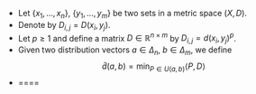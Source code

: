 - Let $\{x_1,\ldots, x_n\}$, $\{y_1,\ldots, y_m\}$ be two sets in a metric space $(X,D)$.
- Denote by $D_{i,j} = D(x_i,y_j)$.
- Let $p \ge 1$ and define a matrix $D \in \mathbb{R}^{n \times m}$  by $D_{i,j} = d(x_i, y_j)^p$.
- Given two distribution vectors $a \in \Delta_n,~b \in \Delta_m$, we define
$$
\bar{d}(a,b) = \min _{P \in U(a,b)} \left \langle P,D \right \rangle
$$
- ====